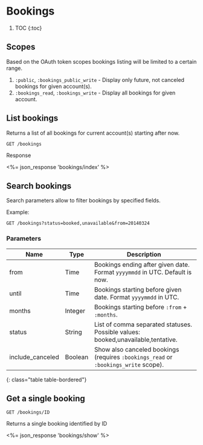 # Bookings

1. TOC
{:toc}

## Scopes

Based on the OAuth token scopes bookings listing will be limited to a
certain range.

1. `:public`, `:bookings_public_write` - Display only future, not canceled
bookings for given account(s).
2. `:bookings_read`, `:bookings_write` - Display all bookings for given account.

## List bookings

Returns a list of all bookings for current account(s) starting after now.

~~~
GET /bookings
~~~

Response

<%= json_response 'bookings/index' %>

## Search bookings

Search parameters allow to filter bookings by specified fields.

Example:

~~~
GET /bookings?status=booked,unavailable&from=20140324
~~~

### Parameters

Name             | Type    | Description
-----------------|---------|--------------
from             | Time    | Bookings ending after given date. Format `yyyymmdd` in UTC. Default is now.
until            | Time    | Bookings starting before given date. Format `yyyymmdd` in UTC.
months           | Integer | Bookings starting before `:from` + `:months`.
status           | String  | List of comma separated statuses. Possible values: booked,unavailable,tentative.
include_canceled | Boolean | Show also canceled bookings (requires `:bookings_read` or `:bookings_write` scope).
{: class="table table-bordered"}

## Get a single booking

~~~
GET /bookings/ID
~~~

Returns a single booking identified by ID

<%= json_response 'bookings/show' %>
